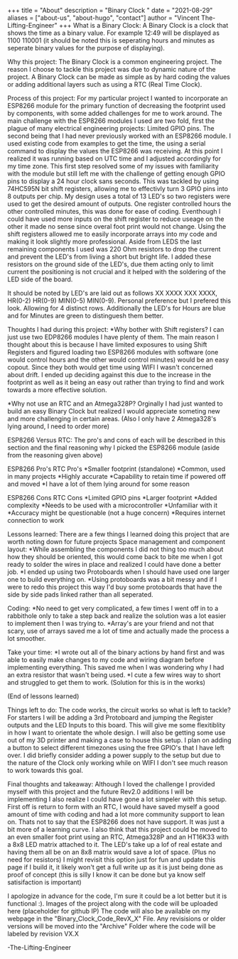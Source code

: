 +++
title = "About"
description = "Binary Clock "
date = "2021-08-29"
aliases = ["about-us", "about-hugo", "contact"]
author = "Vincent The-Lifting-Engineer"
+++
What is a Binary Clock:
A Binary Clock is a clock that shows the time as a binary value. For example 12:49 will be displayed as 1100 110001 (it should be noted this is seperating hours and minutes as seperate binary values for the purpose of displaying).

Why this project:
The Binary Clock is a common engineering project. The reason I choose to tackle this project was due to dynamic nature of the project. 
A Binary Clock can be made as simple as by hard coding the values or adding additional layers such as using a RTC (Real Time Clock).

Process of this project:
For my particular project I wanted to incorporate an ESP8266 module for the primary function of decreasing the footprint used by components, with some added challenges for me to work around.
The main challenge with the ESP8266 modules I used are two fold, first the plague of many electrical engineering projects: Limited GPIO pins. The second being that I had never previously worked with an ESP8266 module.
I used existing code from examples to get the time, the using a serial command to display the values the ESP8266 was receiving. At this point I realized it was running based on UTC time and I adjusted accordingly for my time zone.
This first step resolved some of my issues with familiarity with the module but still left me with the challenge of getting enough GPIO pins to display a 24 hour clock sans seconds.
This was tackled by using 74HC595N bit shift registers, allowing me to effectivly turn 3 GPIO pins into 8 outputs per chip. My design uses a total of 13 LED's so two registers were used to get the desired amount of outputs.
One register controlled hours the other controlled minutes, this was done for ease of coding. Eventhough I could have used more inputs on the shift register to reduce useage on the other it made no sense since overal foot print would not change.
Using the shift registers allowed me to easily incorporate arrays into my code and making it look slightly more professional.
Aside from LEDS the last remaining components I used was 220 Ohm resistors to drop the current and prevent the LED's from living a short but bright life.
I added these resistors on the ground side of the LED's, due them acting only to limit current the positioning is not crucial and it helped with the soldering of the LED side of the board.

It should be noted by LED's are laid out as follows XX XXXX XXX XXXX, HR(0-2) HR(0-9) MIN(0-5) MIN(0-9). Personal preference but I prefered this look. Allowing for 4 distinct rows. Additionally the LED's for Hours are blue and for Minutes are green to distinguesh them better.

Thoughts I had during this project:
*Why bother with Shift registers? I can just use two EDP8266 modules I have plenty of them.
	The main reason I thought about this is because I have limited exposures to using Shift Registers and figured loading two ESP8266 modules with software (one would control hours and the other would control minutes) would be an easy copout. 
	Since they both would get time using WIFI I wasn't concerned about drift. I ended up deciding against this due to the increase in the footprint as well as it being an easy out rather than trying to find and work towards a more effective solution.

*Why not use an RTC and an Atmega328P?
	Orginally I had just wanted to build an easy Binary Clock but realized I would appreciate someting new and more challenging in certain areas. (Also I only have 2 Atmega328's lying around, I need to order more)

ESP8266 Versus RTC:
The pro's and cons of each will be described in this section and the final reasoning why I picked the ESP8266 module (aside from the reasoning given above)

ESP8266 Pro's						RTC Pro's
*Smaller footprint (standalone)				*Common, used in many projects
*Highly accurate					*Capability to retain time if powered off and moved
*I have a lot of them lying around for some reason	

ESP8266 Cons						RTC Cons
*Limited GPIO pins					*Larger footprint
*Added complexity					*Needs to be used with a microcontroller 
*Unfamiliar with it					*Accuracy might be questionable (not a huge concern)
*Requires internet connection to work

Lessons learned:
There are a few things I learned doing this project that are worth noting down for future projects
Space management and component layout:
*While assembling the components I did not thing too much about how they should be oriented, this would come back to bite me when I got ready to solder the wires in place and realized I could have done a better job.
*I ended up using two Protoboards when I should have used one larger one to build everything on.
*Using protoboards was a bit messy and if I were to redo this project this way I'd buy some protoboards that have the side by side pads linked rather than all seperated.

Coding:
*No need to get very complicated, a few times I went off in to a rabbithole only to take a step back and realize the solution was a lot easier to implement then I was trying to. 
*Array's are your friend and not that scary, use of arrays saved me a lot of time and actually made the process a lot smoother.

Take your time:
*I wrote out all of the binary actions by hand first and was able to easily make changes to my code and wiring diagram before implementing everything. This saved me when I was wondering why I had an extra resistor that wasn't being used.
*I cute a few wires way to short and struggled to get them to work. (Solution for this is in the works)

(End of lessons learned)

Things left to do:
The code works, the circuit works so what is left to tackle?
For starters I will be adding a 3rd Protoboard and jumping the Register outputs and the LED Inputs to this board. This will give me some flexitiblity in how I want to orientate the whole design.
I will also be getting some use out of my 3D printer and making a case to house this setup.
I plan on adding a button to select different timezones using the free GPIO's that I have left over.
I did briefly consider adding a power supply to the setup but due to the nature of the Clock only working while on WIFI I don't see much reason to work towards this goal.

Final thoughts and takeaway:
Although I loved the challenge I provided myself with this project and the future Rev2.0 additions I will be implementing I also realize I could have gone a lot simpeler with this setup.
First off is return to form with an RTC, I would have saved myself a good amount of time with coding and had a lot more community support to lean on. Thats not to say that the ESP8266 does not have support.
It was just a bit more of a learning curve.
I also think that this project could be moved to an even smaller foot print using an RTC, Atmega328P and an HT16K33 with a 8x8 LED matrix attached to it. The LED's take up a lof of real estate and having them all be on 
an 8x8 matrix would save a lot of space. (Plus no need for resistors) 
I might revisit this option just for fun and update this page if I build it, it likely won't get a full write up as it is just being done as proof of concept (this is silly I know it can be done but ya know self satisifaction is important)

I apologize in advance for the code, I'm sure it could be a lot better but it is functional :).
Images of the project along with the code will be uploaded here (placeholder for github IP)
The code will also be available on my webpage in the "Binary_Clock_Code_RevX_X" File.
Any revisisions or older versions will be moved into the "Archive" Folder where the code will be labeled by revision VX.X

-The-Lifting-Engineer
